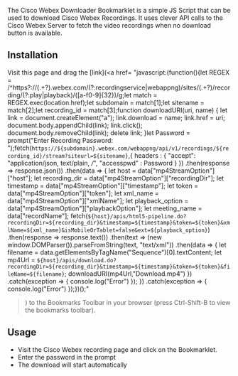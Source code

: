 The Cisco Webex Downloader Bookmarklet is a simple JS Script that can be used to download Cisco Webex Recordings. It uses clever API calls to the Cisco Webex Server to fetch the video recordings when no download button is available.

## Installation
Visit this page and drag the [link](<a href=
"javascript:(function(){let REGEX = /^https?:\/\/(.+?)\.webex\.com\/(?:recordingservice|webappng)\/sites\/(.+?)\/recording\/(?:play|playback)\/([a-f0-9]{32})/g;let match = REGEX.exec(location.href);let subdomain = match[1];let sitename = match[2];let recording_id = match[3];function downloadURI(uri, name) { let link = document.createElement("a"); link.download = name; link.href = uri; document.body.appendChild(link); link.click(); document.body.removeChild(link); delete link; }let Password = prompt("Enter Recording Password: ");fetch(`https://${subdomain}.webex.com/webappng/api/v1/recordings/${recording_id}/stream?siteurl=${sitename}`,{ headers : { "accept": "application/json, text/plain, */*", "accesspwd" : Password } }) .then(response => response.json()) .then(data => { let host = data["mp4StreamOption"]["host"]; let recording_dir = data["mp4StreamOption"]["recordingDir"]; let timestamp = data["mp4StreamOption"]["timestamp"]; let token = data["mp4StreamOption"]["token"]; let xml_name = data["mp4StreamOption"]["xmlName"]; let playback_option = data["mp4StreamOption"]["playbackOption"]; let meeting_name = data["recordName"]; fetch(`${host}/apis/html5-pipeline.do?recordingDir=${recording_dir}&timestamp=${timestamp}&token=${token}&xmlName=${xml_name}&isMobileOrTablet=false&ext=${playback_option}`) .then(response => response.text()) .then(text => (new window.DOMParser()).parseFromString(text, "text/xml")) .then(data => { let filename = data.getElementsByTagName("Sequence")[0].textContent; let mp4Url = `${host}/apis/download.do?recordingDir=${recording_dir}&timestamp=${timestamp}&token=${token}&fileName=${filename}`; downloadURI(mp4Url,"Download.mp4") }) .catch(exception => { console.log("Error") }); }) .catch(exception => { console.log("Error") });})();"
>)
to the Bookmarks Toolbar in your browser (press Ctrl-Shift-B to view the bookmarks toolbar).

## Usage
- Visit the Cisco Webex recording page and click on the Bookmarklet.
- Enter the password in the prompt
- The download will start automatically
